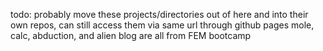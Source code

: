 todo: probably move these projects/directories out of here and into their own repos, can still access them via same url through github pages
mole, calc, abduction, and alien blog are all from FEM bootcamp
